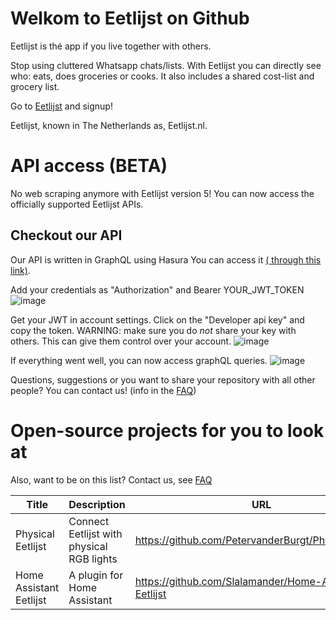 # Welkom to Eetlijst on Github
Eetlijst is thé app if you live together with others.

Stop using cluttered Whatsapp chats/lists. With Eetlijst you can directly see who: eats, does groceries or cooks. It also includes a shared cost-list and grocery list. 


Go to [Eetlijst](https://eetlijst.nl) and signup!

Eetlijst, known in The Netherlands as, Eetlijst.nl.


# API access (BETA)
No web scraping anymore with Eetlijst version 5! You can now access the officially supported Eetlijst APIs.

## Checkout our API
Our API is written in GraphQL using Hasura You can access it [( through this link)](https://cloud.hasura.io/public/graphiql?endpoint=https%3A%2F%2Fapi.samenn.nl%2Fv1%2Fgraphql).

Add your credentials as "Authorization" and Bearer YOUR_JWT_TOKEN
![image](https://github.com/Eetlijst/eetlijst/assets/130071731/ccfa00f1-686e-4145-98a6-6f497638576e)

Get your JWT in account settings. Click on the "Developer api key" and copy the token.
WARNING: make sure you do *not* share your key with others. This can give them control over your account.
![image](https://github.com/Eetlijst/eetlijst/assets/130071731/3cde96e9-6e98-43b6-b146-f13a94a68460)

If everything went well, you can now access graphQL queries. 
![image](https://github.com/Eetlijst/eetlijst/assets/130071731/b53355ca-13fd-4316-805c-97f4453da490)


Questions, suggestions or you want to share your repository with all other people? You can contact us! (info in the [FAQ](https://eetlijst.nl/faq))

# Open-source projects for you to look at

Also, want to be on this list? Contact us, see [FAQ](https://eetlijst.nl/faq)

| Title             | Description                                 | URL                                                   |
|-------------------|---------------------------------------------|-------------------------------------------------------|
| Physical Eetlijst | Connect Eetlijst with physical RGB lights | https://github.com/PetervanderBurgt/Physical_Eetlijst |
| Home Assistant Eetlijst | A plugin for Home Assistant | https://github.com/Slalamander/Home-Assistant-Eetlijst |

